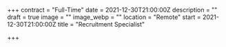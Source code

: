 +++
contract = "Full-Time"
date = 2021-12-30T21:00:00Z
description = ""
draft = true
image = ""
image_webp = ""
location = "Remote"
start = 2021-12-30T21:00:00Z
title = "Recruitment Specialist"

+++
